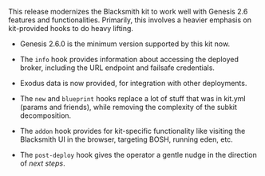This release modernizes the Blacksmith kit to work well with
Genesis 2.6 features and functionalities.  Primarily, this
involves a heavier emphasis on kit-provided hooks to do heavy
lifting.

- Genesis 2.6.0 is the minimum version supported by this kit now.

- The `info` hook provides information about accessing the deployed
  broker, including the URL endpoint and failsafe credentials.

- Exodus data is now provided, for integration with other deployments.

- The `new` and `blueprint` hooks replace a lot of stuff that was in
  kit.yml (params and friends), while removing the complexity of the
  subkit decomposition.

- The `addon` hook provides for kit-specific functionality like visiting
  the Blacksmith UI in the browser, targeting BOSH, running eden, etc.

- The `post-deploy` hook gives the operator a gentle nudge in the
  direction of _next steps_.
